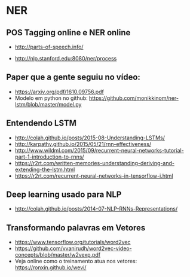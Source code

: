 # NER


## POS Tagging online e NER online

* http://parts-of-speech.info/

* http://nlp.stanford.edu:8080/ner/process


## Paper que a gente seguiu no vídeo:

* https://arxiv.org/pdf/1610.09756.pdf
* Modelo em python no github: https://github.com/monikkinom/ner-lstm/blob/master/model.py


## Entendendo LSTM

* http://colah.github.io/posts/2015-08-Understanding-LSTMs/
* http://karpathy.github.io/2015/05/21/rnn-effectiveness/
* http://www.wildml.com/2015/09/recurrent-neural-networks-tutorial-part-1-introduction-to-rnns/
* https://r2rt.com/written-memories-understanding-deriving-and-extending-the-lstm.html
* https://r2rt.com/recurrent-neural-networks-in-tensorflow-i.html


## Deep learning usado para NLP 

* http://colah.github.io/posts/2014-07-NLP-RNNs-Representations/

## Transformando palavras em Vetores

* https://www.tensorflow.org/tutorials/word2vec
* https://github.com/vvanirudh/word2vec-video-concepts/blob/master/w2vexp.pdf
* Veja online como o treinamento atua nos vetores: https://ronxin.github.io/wevi/





